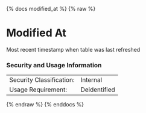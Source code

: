 {% docs modified_at %}
{% raw %}

# Modified At
Most recent timestamp when table was last refreshed

### Security and Usage Information
|    |    |
|---|---|
|Security Classification:| Internal |
|Usage Requirement:| Deidentified |

{% endraw %}
{% enddocs %}